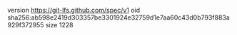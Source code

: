 version https://git-lfs.github.com/spec/v1
oid sha256:ab598e2419d303357be3301924e32759d1e7aa60c43d0b793f883a929f372955
size 1228
